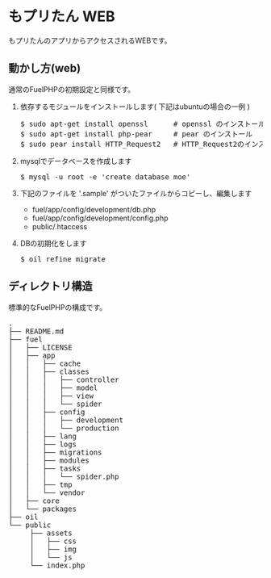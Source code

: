 
もプリたん WEB
==============

もプリたんのアプリからアクセスされるWEBです。


動かし方(web)
---------------

通常のFuelPHPの初期設定と同様です。

1. 依存するモジュールをインストールします( 下記はubuntuの場合の一例 )
   <pre>
   $ sudo apt-get install openssl      # openssl のインストール
   $ sudo apt-get install php-pear     # pear のインストール
   $ sudo pear install HTTP_Request2   # HTTP_Request2のインストール
   </pre>

2. mysqlでデータベースを作成します
   <pre>$ mysql -u root -e 'create database moe' </pre>

3. 下記のファイルを '.sample' がついたファイルからコピーし、編集します
   - fuel/app/config/development/db.php
   - fuel/app/config/development/config.php
   - public/.htaccess

4. DBの初期化をします
   <pre>$ oil refine migrate </pre>



ディレクトリ構造
----------------

標準的なFuelPHPの構成です。

<pre>
.
├── README.md
├── fuel
│   ├── LICENSE
│   ├── app
│   │   ├── cache
│   │   ├── classes
│   │   │   ├── controller
│   │   │   ├── model
│   │   │   ├── view
│   │   │   └── spider
│   │   ├── config
│   │   │   ├── development
│   │   │   └── production
│   │   ├── lang
│   │   ├── logs
│   │   ├── migrations
│   │   ├── modules
│   │   ├── tasks
│   │   │   └── spider.php
│   │   ├── tmp
│   │   └── vendor
│   ├── core
│   └── packages
├── oil
└── public
     ├── assets
     │   ├── css
     │   ├── img
     │   └── js
     └── index.php
</pre>
